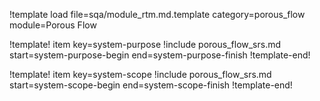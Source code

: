 !template load file=sqa/module_rtm.md.template category=porous_flow module=Porous Flow

!template! item key=system-purpose
!include porous_flow_srs.md start=system-purpose-begin end=system-purpose-finish
!template-end!

!template! item key=system-scope
!include porous_flow_srs.md start=system-scope-begin end=system-scope-finish
!template-end!
